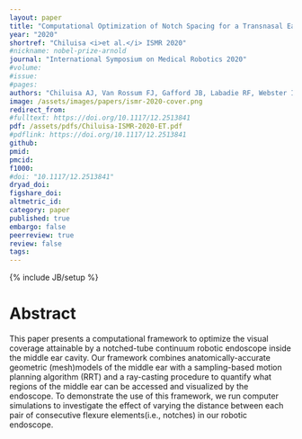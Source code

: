 ```yaml
---
layout: paper
title: "Computational Optimization of Notch Spacing for a Transnasal Ear Endoscopy Continuum Robot"
year: "2020"
shortref: "Chiluisa <i>et al.</i> ISMR 2020"
#nickname: nobel-prize-arnold
journal: "International Symposium on Medical Robotics 2020"
#volume:
#issue:
#pages:
authors: "Chiluisa AJ, Van Rossum FJ, Gafford JB, Labadie RF, Webster III RJ, Fichera L"
image: /assets/images/papers/ismr-2020-cover.png
redirect_from:
#fulltext: https://doi.org/10.1117/12.2513841
pdf: /assets/pdfs/Chiluisa-ISMR-2020-ET.pdf
#pdflink: https://doi.org/10.1117/12.2513841
github:
pmid:
pmcid:
f1000:
#doi: "10.1117/12.2513841"
dryad_doi:
figshare_doi:
altmetric_id:
category: paper
published: true
embargo: false
peerreview: true
review: false
tags:
---
```

{% include JB/setup %}

# Abstract

This  paper  presents  a  computational  framework to  optimize  the  visual  coverage  attainable  by  a  notched-tube continuum robotic endoscope inside the middle ear cavity. Our framework  combines  anatomically-accurate  geometric  (mesh)models  of  the  middle  ear  with  a  sampling-based  motion  planning algorithm (RRT) and a ray-casting procedure to quantify what regions of the middle ear can be accessed and visualized by  the  endoscope.  To  demonstrate  the  use  of  this  framework, we run computer simulations to investigate the effect of varying the distance between each pair of consecutive flexure elements(i.e.,  notches)  in  our  robotic  endoscope.
